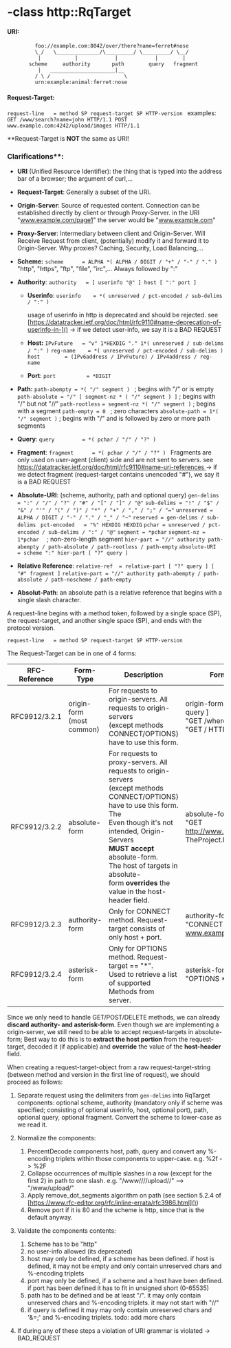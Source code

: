 # -class http::RqTarget

#### URI:

```
         foo://example.com:8042/over/there?name=ferret#nose
         \_/   \______________/\_________/ \_________/ \__/
          |           |            |            |        |
       scheme     authority       path        query   fragment
          |   _____________________|__
         / \ /                        \
         urn:example:animal:ferret:nose
```

#### Request-Target:

`request-line   = method SP request-target SP HTTP-version `
examples:
`GET /www/search?name=john HTTP/1.1 POST www.example.com:4242/upload/images HTTP/1.1`

**Request-Target is **NOT** the same as URI!

### Clarifications**:

* **URI** (Unified Resource Identifier): the thing that is typed into the address bar of a browser; the argument of curl,...
* **Request-Target**: Generally a subset of the URI.
* **Origin-Server**: Source of requested content. Connection can be established directly by client or through Proxy-Server. in the URI "www.example.com/page1" the server would be "www.example.com"
* **Proxy-Server**: Intermediary between client and Origin-Server. Will Receive Request from client, (potentially) modify it and forward it to Origin-Server. Why proxies? Caching, Security, Load Balancing,...
* **Scheme:**
  `scheme      = ALPHA *( ALPHA / DIGIT / "+" / "-" / "." )`
  "http", "https", "ftp", "file", "irc",... Always followed by ":"
* **Authority**:
  `authority   = [ userinfo "@" ] host [ ":" port ]`

  * **Userinfo**:
    `userinfo    = *( unreserved / pct-encoded / sub-delims / ":" )`

    usage of userinfo in http is deprecated and should be rejected. see [https://datatracker.ietf.org/doc/html/rfc9110#name-deprecation-of-userinfo-in-]()
    -> if we detect user-info, we say it is a BAD REQUEST
  * **Host:**
    `IPvFuture   = "v" 1*HEXDIG "." 1*( unreserved / sub-delims / ":" )`
    `reg-name    = *( unreserved / pct-encoded / sub-delims )`
    `host        = (IPv6address / IPvFuture) / IPv4address / reg-name `
  * **Port**:
    `port          = *DIGIT`
* **Path:**
  `path-abempty = *( "/" segment ) `                              ; begins with "/" or is empty
  `path-absolute = "/" [ segment-nz * ( "/" segment ) ]` ; begins with "/" but not "//"
  `path-rootless`	`= segment-nz *( "/" segment )`	  ; begins with a segment
  `path-empty = 0 `						  ; zero characters
  `absolute-path = 1*( "/" segment )`      ; begins with "/" and is followed by zero or more path segments
* **Query**:
  `query         = *( pchar / "/" / "?" )`
* **Fragment**:
  `fragment      = *( pchar / "/" / "?" ) `
  Fragments are only used on user-agent (client) side and are not sent to servers. see [https://datatracker.ietf.org/doc/html/rfc9110#name-uri-references
  ]()-> if we detect fragment (request-target contains unencoded "#"), we say it is a BAD REQUEST
* **Absolute-URI**: (scheme, authority, path and optional query)
  `gen-delims = ":" / "/" / "?" / "#" / "[" / "]" / "@"`
  `sub-delims = "!" / "$" / "&" / "'" / "(" / ")" / "*" / "+" / "," / ";" / "="`
  `unreserved = ALPHA / DIGIT / "-" / "." / "_" / "~"`
  `reserved = gen-delims / sub-delims `
  `pct-encoded   = "%" HEXDIG HEXDIG`
  `pchar = unreserved / pct-encoded / sub-delims / ":" / "@"`
  `segment = *pchar`
  `segment-nz = 1*pchar  ` ; non-zero-length segment
  `hier-part = "//" authority path-abempty / path-absolute / path-rootless / path-empty`
  `absolute-URI  = scheme ":" hier-part [ "?" query ]`
* **Relative Reference**:
  `relative-ref  = relative-part [ "?" query ] [ "#" fragment ]`
  `relative-part = "//" authority path-abempty / path-absolute / path-noscheme / path-empty`
* **Absolut-Path**:
  an absolute path is a relative reference that begins with a single slash character.

A request-line begins with a method token, followed by a single space (SP), the request-target, and another single space (SP), and ends with the protocol version.

`request-line   = method SP request-target SP HTTP-version`

The Request-Target can be in one of 4 forms:

| RFC-Reference | Form-Type                      | Description                                                                                                                                                                                                                                                                                                                                  | Format & Example(s)                                                                                    |
| ------------- | ------------------------------ | -------------------------------------------------------------------------------------------------------------------------------------------------------------------------------------------------------------------------------------------------------------------------------------------------------------------------------------------- | ------------------------------------------------------------------------------------------------------ |
| RFC9912/3.2.1 | origin-form<br />(most common) | For requests to origin-servers. All requests to origin-servers<br />(except methods CONNECT/OPTIONS) have to use this form.                                                                                                                                                                                                                  | origin-form    = absolute-path [ "?" query ]<br />"GET /where?q=now HTTP/1.1"<br />"GET / HTTP/1.1"    |
| RFC9912/3.2.2 | absolute-form                  | For requests to proxy-servers. All requests to origin-servers<br />(except methods CONNECT/OPTIONS) have to use this form.<br />The <br />Even though it's not intended, Origin-Servers **MUST** **accept** absolute-form.<br />The host of targets in absolute-form **overrides** the value in the host-header field. | absolute-form  = absolute-URI<br />"GET http://www.example.org/pub/WWW/<br />TheProject.html HTTP/1.1" |
| RFC9912/3.2.3 | authority-form                 | Only for CONNECT method. Request-target consists of only host + port.                                                                                                                                                                                                                                                                       | authority-form = uri-host ":" port<br />"CONNECT www.example.com:7070"                                 |
| RFC9912/3.2.4 | asterisk-form                  | Only for OPTIONS method. Request-target == "*".<br />Used to retrieve a list of supported Methods from server.                                                                                                                                                                                                                               | asterisk-form  = "*"<br />"OPTIONS * HTTP/1.1"                                                         |

Since we only need to handle GET/POST/DELETE methods, we can already **discard authority- and asterisk-form**.
Even though we are implementing a origin-server, we still need to be able to accept request-targets in absolute-form;
Best way to do this is to **extract the host portion** from the request-target, decoded it (if applicable) and **override** the value of the **host-header** field.

When creating a request-target-object from a raw request-target-string (between method and version in the first line of request), we should proceed as follows:

1. Separate request using the delimiters from  `gen-delims`  into RqTarget components: optional scheme, authority (mandatory only if scheme was specified; consisting of optional userinfo, host, optional port), path, optional query, optional fragment. Convert the scheme to lower-case as we read it.
2. Normalize the components:

   1. PercentDecode components host, path, query and convert any %-encoding triplets within those components to upper-case. e.g. %2f -> %2F
   2. Collapse occurrences of multiple slashes in a row (except for the first 2) in path to one slash. e.g. "/www////upload//" --> "/www/upload/"
   3. Apply remove_dot_segments algorithm on path (see section 5.2.4 of [https://www.rfc-editor.org/rfc/inline-errata/rfc3986.html]())
   4. Remove port if it is 80 and the scheme is http, since that is the default anyway.
3. Validate the components contents:

   1. Scheme has to be "http"
   2. no user-info allowed (its deprecated)
   3. host may only be defined, if a scheme has been defined. if host is defined, it may not be empty and only contain unreserved chars and %-encoding triplets
   4. port may only be defined, if a scheme and a host have been defined. if port has been defined it has to fit in unsigned short (0-65535)
   5. path has to be defined and be at least "/". it may only contain unreserved chars and %-encoding triplets. it may not start with "//"
   6. if query is defined it may may only contain unreserved chars and '&=;' and %-encoding triplets. todo: add more chars
4. If during any of these steps a violation of URI grammar is violated -> BAD_REQUEST
